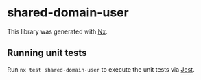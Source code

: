 # shared-domain-user

This library was generated with [Nx](https://nx.dev).

## Running unit tests

Run `nx test shared-domain-user` to execute the unit tests via [Jest](https://jestjs.io).

